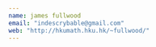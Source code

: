 ```yaml
---
name: james fullwood
email: "indescrybable@gmail.com"
web: "http://hkumath.hku.hk/~fullwood/"
---
```

